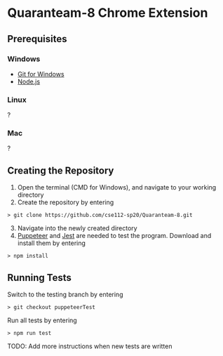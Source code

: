# Quaranteam-8 Chrome Extension

## Prerequisites

### Windows

+ [Git for Windows](https://gitforwindows.org/)
+ [Node.js](https://nodejs.org/en/)

### Linux

?

### Mac

?

## Creating the Repository

1. Open the terminal (CMD for Windows), and navigate to your working directory
2. Create the repository by entering

```shell
> git clone https://github.com/cse112-sp20/Quaranteam-8.git
```

3. Navigate into the newly created directory
4. [Puppeteer](https://developers.google.com/web/tools/puppeteer/) and [Jest](https://jestjs.io/) are needed to test the program. Download and install them by entering

```shell
> npm install
```

## Running Tests

Switch to the testing branch by entering

```shell
> git checkout puppeteerTest
```

Run all tests by entering

```shell
> npm run test
```

TODO: Add more instructions when new tests are written
